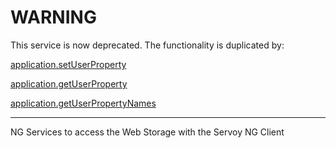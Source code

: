 # WARNING
This service is now deprecated. The functionality is duplicated by:

[application.setUserProperty](https://wiki.servoy.com/display/DOCS/Application#Application-getUserProperty(name))

[application.getUserProperty](https://wiki.servoy.com/display/DOCS/Application#Application-setUserProperty(name,value))

[application.getUserPropertyNames](https://wiki.servoy.com/display/DOCS/Application#Application-getUserPropertyNames())

---
NG Services to access the Web Storage with the Servoy NG Client
